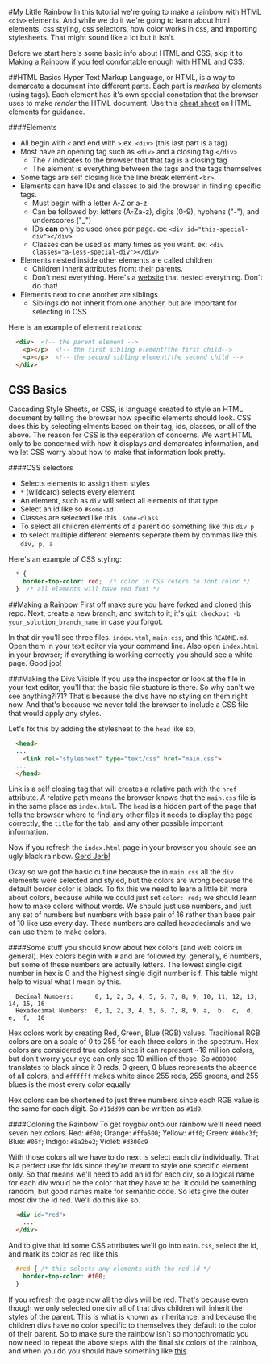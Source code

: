 #My Little Rainbow
In this tutorial we're going to make a rainbow with HTML `<div>` elements. And while we do it we're going to learn about html elements, css styling, css selectors, how color works in css, and importing stylesheets.  That might sound like a lot but it isn't.

Before we start here's some basic info about HTML and CSS, skip it to [Making a Rainbow](#making-a-rainbow) if you feel comfortable enough with HTML and CSS.

##HTML Basics
Hyper Text Markup Language, or HTML, is a way to demarcate a document into different parts. Each part is _marked_ by elements (using tags). Each element has it's own special conotation that the browser uses to make _render_ the HTML document. Use this [cheat sheet](http://www.cril.univ-artois.fr/~lecoutre/teaching/web/sheets/HTML.pdf) on HTML elements for guidance.

####Elements
  - All begin with `<` and end with `>` ex. `<div>` (this last part is a tag)
  - Most have an opening tag such as `<div>` and a closing tag `</div>`
    - The `/` indicates to the browser that that tag is a closing tag
    - The element is everything between the tags and the tags themselves
  - Some tags are self closing like the line break element `<br>`.
  - Elements can have IDs and classes to aid the browser in finding specific tags.
    - Must begin with a letter A-Z or a-z
    - Can be followed by: letters (A-Za-z), digits (0-9), hyphens ("-"), and underscores ("_")
    - IDs __can__ only be used once per page. ex: `<div id="this-special-div"></div>`
    - Classes can be used as many times as you want. ex: `<div classes="a-less-special-div"></div>`
  - Elements nested inside other elements are called children
    - Children inherit attributes fromt their parents.
    - Don't nest everything. Here's a [website](http://sewingandembroiderywarehouse.com/embtrb.htm) that nested everything. Don't do that!
  - Elements next to one another are siblings
    - Siblings do not inherit from one another, but are important for selecting in CSS

Here is an example of element relations:
```html
  <div>  <!-- the parent element -->
    <p></p>  <!-- the first sibling element/the first child-->
    <p></p>  <!-- the second sibling element/the second child -->
  </div>
```

## CSS Basics
Cascading Style Sheets, or CSS, is language created to style an HTML document by telling the browser how specific elements should look. CSS does this by selecting elments based on their tag, ids, classes, or all of the above. The reason for CSS is the seperation of concerns. We want HTML only to be concerned with how it displays and demarcates information, and we let CSS worry about how to make that information look pretty.

####CSS selectors
  - Selects elements to assign them styles
  - `*` (wildcard) selects every element
  - An element, such as `div` will select all elements of that type
  - Select an id like so `#some-id`
  - Classes are selected like this `.some-class`
  - To select all children elements of a parent do something like this `div p`
  - to select multiple different elements seperate them by commas like this `div, p, a`

Here's an example of CSS styling:
```css
  * {
    border-top-color: red;  /* color in CSS refers to font color */
  }  /* all elements will have red font */
```

##Making a Rainbow
First off make sure you have [forked](https://github.com/learn-co-students/my-little-rainbow-v-000) and cloned this repo. Next, create a new branch, and switch to it; it's `git checkout -b your_solution_branch_name` in case you forgot.

In that dir you'll see three files. `index.html`, `main.css`, and this `README.md`.  Open them in your text editor via your command line.  Also open `index.html` in your browser; if everything is working correctly you should see a white page. Good job!

###Making the Divs Visible
If you use the inspector or look at the file in your text editor, you'll that the basic file stucture is there.  So why can't we see anything?!?1?  That's because the divs have no styling on them right now.  And that's because we never told the browser to include a CSS file that would apply any styles. 

Let's fix this by adding the stylesheet to the `head` like so,
```html
  <head>
  ... 
    <link rel="stylesheet" type="text/css" href="main.css">
  ...
  </head>
```
Link is a self closing tag that will creates a relative path with the `href` attribute.  A relative path means the browser knows that the `main.css` file is in the same place as `index.html`.  The `head` is a hidden part of the page that tells the browser where to find any other files it needs to display the page correctly, the `title` for the tab, and any other possible important information.

Now if you refresh the `index.html` page in your browser you should see an ugly black rainbow.  [Gerd Jerb!](http://cdn.memegenerator.net/instances/500x/23902661.jpg)

Okay so we got the basic outline because the in `main.css` all the `div` elements were selected and styled, but the colors are wrong because the default border color is black.  To fix this we need to learn a little bit more about colors, because while we could just set `color: red;` we should learn how to make colors without words.  We should just use numbers, and just any set of numbers but numbers with base pair of 16 rather than base pair of 10 like use every day.  These numbers are called hexadecimals and we can use them to make colors.

####Some stuff you should know about hex colors (and web colors in general).
Hex colors begin with `#` and are followed by, generally, 6 numbers, but some of these numbers are actually letters.  The lowest single digit number in hex is 0 and the highest single digit number is f.  This table might help to visual what I mean by this.

```
  Decimal Numbers:      0, 1, 2, 3, 4, 5, 6, 7, 8, 9, 10, 11, 12, 13, 14, 15, 16
  Hexadecimal Numbers:  0, 1, 2, 3, 4, 5, 6, 7, 8, 9, a,  b,  c,  d,  e,  f,  10
```

Hex colors work by creating Red, Green, Blue (RGB) values.  Traditional RGB colors are on a scale of 0 to 255 for each three colors in the spectrum.  Hex colors are considered true colors since it can represent ~16 million colors, but don't worry your eye can only see 10 million of those.  So `#000000` translates to black since it 0 reds, 0 green, 0 blues represents the absence of all colors, and `#ffffff` makes white since 255 reds, 255 greens, and 255 blues is the most every color equally.  

Hex colors can be shortened to just three numbers since each RGB value is the same for each digit. So `#11dd99` can be written as `#1d9`.

####Coloring the Rainbow
To get roygbiv onto our rainbow we'll need need seven hex colors.
Red: `#f00`; Orange: `#ffa500`; Yellow: `#ff0`; Green: `#00bc3f`; Blue: `#06f`; Indigo: `#8a2be2`; Violet: `#d300c9`

With those colors all we have to do next is select each div individually.  That is a perfect use for ids since they're meant to style one specific element only.  So that means we'll need to add an id for each div, so a logical name for each div would be the color that they have to be.  It could be something random, but good names make for semantic code. So lets give the outer most div the id red. We'll do this like so.
```html
  <div id="red">
    ...
  </div>
```

And to give that id some CSS attributes we'll go into `main.css`, select the id, and mark its color as red like this.
```css
  #red { /* this selects any elements with the red id */
    border-top-color: #f00;
  }
```

If you refresh the page now all the divs will be red.  That's because even though we only selected one div all of that divs children will inherit the styles of the parent.  This is what is known as inheritance, and because the children divs have no color specific to themselves they default to the color of their parent.  So to make sure the rainbow isn't so monochromatic you now need to repeat the above steps with the final six colors of the rainbow, and when you do you should have something like [this](http://i0.kym-cdn.com/photos/images/original/000/118/087/2468904593_6a7c692ab6.jpg).
